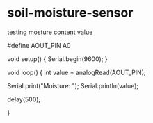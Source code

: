 # soil-moisture-sensor
testing mosture content value



#define AOUT_PIN A0 

void setup() {
  Serial.begin(9600);
}

void loop() {
  int value = analogRead(AOUT_PIN); 

  Serial.print("Moisture: ");
  Serial.println(value);

  delay(500);

}
